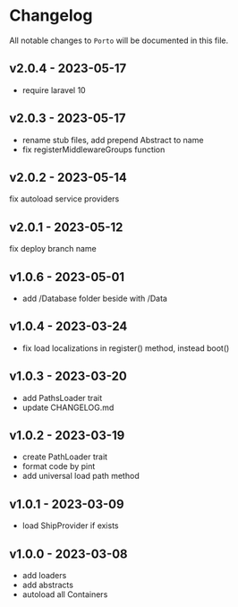 # Changelog

All notable changes to `Porto` will be documented in this file.

## v2.0.4 - 2023-05-17

- require laravel 10

## v2.0.3 - 2023-05-17

- rename stub files, add prepend Abstract to name
- fix registerMiddlewareGroups function

## v2.0.2 - 2023-05-14

fix autoload service providers

## v2.0.1 - 2023-05-12

fix deploy branch name

## v1.0.6 - 2023-05-01

- add /Database folder beside with /Data

## v1.0.4 - 2023-03-24

- fix load localizations in register() method, instead boot()

## v1.0.3 - 2023-03-20

- add PathsLoader trait
- update CHANGELOG.md

## v1.0.2 - 2023-03-19

- create PathLoader trait
- format code by pint
- add universal load path method

## v1.0.1 - 2023-03-09

- load ShipProvider if exists

## v1.0.0 - 2023-03-08

- add loaders
- add abstracts
- autoload all Containers
